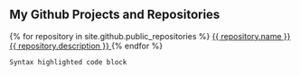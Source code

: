 ## My Github Projects and Repositories



{% for repository in site.github.public_repositories %}
  <a href='{{ repository.html_url }}'>
    {{ repository.name }}
    {{ repository.description }}
  </a>
{% endfor %}

```markdown
Syntax highlighted code block

